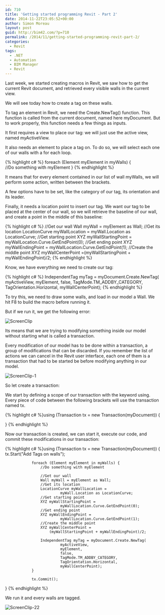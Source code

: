 ```yaml
---
id: 710
title: 'Getting started programming Revit - Part 2'
date: 2014-11-22T23:05:52+00:00
author: Simon Moreau
layout: post
guid: http://bim42.com/?p=710
permalink: /2014/11/getting-started-programming-revit-part-2/
categories:
  - Revit
tags:
  - .NET
  - Automation
  - BIM Manager
  - Revit
---
```

Last week, we started creating macros in Revit, we saw how to get the current Revit document, and retrieved every visible walls in the current view.

We will see today how to create a tag on these walls.

To tag an element in Revit, we need the Create.NewTag() function. This function is called from the current document, named here myDocument. But to work properly, this function needs a few things as inputs.

It first requires a view to place our tag: we will just use the active view, named myActiveView.

It also needs an element to place a tag on. To do so, we will select each one of our walls with a for each loop.

{% highlight c# %}
foreach (Element myElement in myWalls)
{
    //Do something with myElement
}
{% endhighlight %}

It means that for every element contained in our list of wall myWalls, we will perform some action, written between the brackets.

A few options have to be set, like the category of our tag, its orientation and its leader.

Finally, it needs a location point to insert our tag. We want our tag to be placed at the center of our wall, so we will retrieve the baseline of our wall, and create a point in the middle of this baseline:

{% highlight c# %}
//Get our wall
Wall myWall = myElement as Wall;
//Get its location
LocationCurve myWallLocation = myWall.Location as LocationCurve;
//Get starting point
XYZ myWallStartingPoint = myWallLocation.Curve.GetEndPoint(0);
//Get ending point
XYZ myWallEndingPoint = myWallLocation.Curve.GetEndPoint(1);
//Create the middle point
XYZ myWallCenterPoint =(myWallStartingPoint + myWallEndingPoint)/2;
{% endhighlight %}

Know, we have everything we need to create our tag:

{% highlight c# %}
IndependentTag myTag = myDocument.Create.NewTag(
                myActiveView,
                myElement,
                false,
                TagMode.TM_ADDBY_CATEGORY,
                TagOrientation.Horizontal,
                myWallCenterPoint);
{% endhighlight %}

To try this, we need to draw some walls, and load in our model a Wall. We hit F8 to build the macro before running it.

But if we run it, we get the following error:

![ScreenClip](http://bim42.com/wp-content/uploads/2014/11/ScreenClip.png)

Its means that we are trying to modifying something inside our model without starting what is called a transaction.

Every modification of our model has to be done within a transaction, a group of modifications that can be discarded. If you remember the list of actions we can cancel in the Revit user interface, each one of them is a transaction that had to be started be before modifying anything in our model.

![ScreenClip-1](http://bim42.com/wp-content/uploads/2014/11/ScreenClip-1.png)

So let create a transaction:

We start by defining a scope of our transaction with the keyword using. Every piece of code between the following brackets will use the transaction named tx.

{% highlight c# %}using (Transaction tx = new Transaction(myDocument))
{

}
{% endhighlight %}

Now our transaction is created, we can start it, execute our code, and commit these modifications in our transaction:

{% highlight c# %}using (Transaction tx = new Transaction(myDocument))
{
                tx.Start("Add Tags on walls");

                foreach (Element myElement in myWalls) {
                    //Do something with myElement

                    //Get our wall
                    Wall myWall = myElement as Wall;
                    //Get its location
                    LocationCurve myWallLocation =
                             myWall.Location as LocationCurve;
                    //Get starting point
                    XYZ myWallStartingPoint =
                             myWallLocation.Curve.GetEndPoint(0);
                    //Get ending point
                    XYZ myWallEndingPoint =
                             myWallLocation.Curve.GetEndPoint(1);
                    //Create the middle point
                    XYZ myWallCenterPoint =
                        (myWallStartingPoint + myWallEndingPoint)/2;

                    IndependentTag myTag = myDocument.Create.NewTag(
                             myActiveView,
                             myElement,
                             false,
                             TagMode.TM_ADDBY_CATEGORY,
                             TagOrientation.Horizontal,
                             myWallCenterPoint);
                }

                tx.Commit();
}
{% endhighlight %}

We run it and every walls are tagged.

![ScreenClip-22](http://bim42.com/wp-content/uploads/2014/11/ScreenClip-22.png)